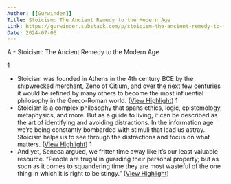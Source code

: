 ```yaml
---
Author: [[Gurwinder]]
Title: Stoicism: The Ancient Remedy to the Modern Age
Link: https://gurwinder.substack.com/p/stoicism-the-ancient-remedy-to-the?utm_medium=email
Date: 2024-07-06
---
```

A - Stoicism: The Ancient Remedy to the Modern Age

1
- Stoicism was founded in Athens in the 4th century BCE by the shipwrecked merchant, Zeno of Citium, and over the next few centuries it would be refined by many others to become the most influential philosophy in the Greco-Roman world. ([View Highlight](https://instapaper.com/read/1529200101/20367866))
1
- Stoicism is a complex philosophy that spans ethics, logic, epistemology, metaphysics, and more. But as a guide to living, it can be described as the art of identifying and avoiding distractions. In the information age we’re being constantly bombarded with stimuli that lead us astray. Stoicism helps us to see through the distractions and focus on what matters. ([View Highlight](https://instapaper.com/read/1529200101/20367882))
1
- And yet, Seneca argued, we fritter time away like it’s our least valuable resource.
  “People are frugal in guarding their personal property; but as soon as it comes to squandering time they are most wasteful of the one thing in which it is right to be stingy.” ([View Highlight](https://instapaper.com/read/1529200101/20367886))
